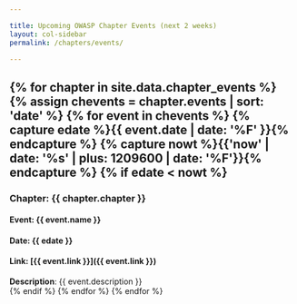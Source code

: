 ```yaml
---

title: Upcoming OWASP Chapter Events (next 2 weeks)
layout: col-sidebar
permalink: /chapters/events/

---
```


{% for chapter in site.data.chapter_events %}
{% assign chevents = chapter.events | sort: 'date' %} 
{% for event in chevents %}
{% capture edate %}{{ event.date | date: '%F' }}{% endcapture %}
{% capture nowt %}{{'now' | date: '%s' | plus: 1209600 | date: '%F'}}{% endcapture %}
{% if edate < nowt %}
---
### Chapter: {{ chapter.chapter }}
#### Event: {{ event.name }}
#### Date: {{ edate }}
#### Link: [{{ event.link }}]({{ event.link }})
<div>
<strong>Description</strong>: {{ event.description }}
</div>
{% endif %}
{% endfor %}
{% endfor %}